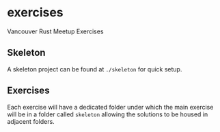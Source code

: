 # exercises
Vancouver Rust Meetup Exercises

## Skeleton
A skeleton project can be found at `./skeleton` for quick setup.

## Exercises
Each exercise will have a dedicated folder under which the main exercise will be in a folder called `skeleton` allowing the solutions to be housed in adjacent folders.

